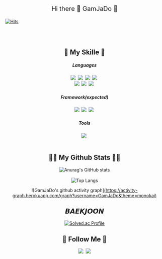 <p align="center" style="font-size:20">Hi there 👋 GamJaDo 🥔</p>

[![Hits](https://hits.seeyoufarm.com/api/count/incr/badge.svg?url=https%3A%2F%2Fgithub.com%2FGamJaDo%2FVisit_there.git&count_bg=%2379C83D&title_bg=%23555555&icon=github.svg&icon_color=%23E7E7E7&title=hub&edge_flat=false)](https://hits.seeyoufarm.com)

<div align="center">
  
  <br><br>
  
  <h2>🔗 My Skille 🔗</h2>
  <h5> Languages<h5>
  <img src="https://img.shields.io/badge/Java-007396?style=flat-square&logo=Java&logoColor=white"/></a>&nbsp
  <img src="https://img.shields.io/badge/Python-3766AB?style=flat-square&logo=Python&logoColor=white"/></a>&nbsp
  <img src="https://img.shields.io/badge/JavaScript-F7DF1E?style=flat-square&logo=JavaScript&logoColor=white"/></a>&nbsp
  <img src="https://img.shields.io/badge/BashSell-4EAA25?style=flat-square&logo=GNU Bash&logoColor=white"/></a>&nbsp
  <br>
  <img src="https://img.shields.io/badge/C-A8B9CC?style=flat-square&logo=C&logoColor=white"/></a>&nbsp 
  <img src="https://img.shields.io/badge/HTML5-E34F26?style=flat-square&logo=HTML5&logoColor=white"/></a>&nbsp 
  <img src="https://img.shields.io/badge/CSS3-1572B6?style=flat-square&logo=CSS3&logoColor=white"/></a>&nbsp 
  
  <h5> Framework(expected)<h5>
  <img src="https://img.shields.io/badge/Django-092E20?style=flat-square&logo=Django&logoColor=white"/></a>&nbsp 
  <img src="https://img.shields.io/badge/Node.js-339933?style=flat-square&logo=Node.js&logoColor=white"/></a>&nbsp
  <img src="https://img.shields.io/badge/springboot-6DB33F?style=flat-square&logo=springboot&logoColor=white"/></a>&nbsp
  
  <h5> Tools<h5>
  <img src="https://img.shields.io/badge/Sourcetree-0052CC?style=flat-square&logo=Sourcetree&logoColor=white"/></a>&nbsp 
<br><br>


<h2 align="center">👩‍💻 My Github Stats 👩‍💻</h2>
<div align="center">

  ![Anurag's GitHub stats](https://github-readme-stats.vercel.app/api?username=GamJaDo&hide_title=true&show_icons=true&include_all_commits=true&disable_animations=true&theme=vue)           
  <br>
  ![Top Langs](https://github-readme-stats.vercel.app/api/top-langs/?username=GamJaDo&layout=compact&theme=tokyonight)

  
  ![GamJaDo's github activity graph][(https://activity-graph.herokuapp.com/graph?username=GamJaDo&theme=monokai)](https://github.com/GamJaDo/github-readme-activity-graph)
</div>
  
<h2> 𝘽𝘼𝙀𝙆𝙅𝙊𝙊𝙉 </h2>

[![Solved.ac
Profile](http://mazassumnida.wtf/api/v2/generate_badge?boj=rlaqudtn0615)](https://solved.ac/rlaqudtn0615)

<h2>👀 Follow Me 👀</h2>
    <a href="https://www.instagram.com/structures_byungsoo/"><img src="https://img.shields.io/badge/Instagram-E4405F?style=flat-square&logo=Instagram&logoColor=white&link=https://www.instagram.com/hye_inisfree/"/></a>&nbsp
    <a href="mailto:ki0615157@gmail.com"><img src="https://img.shields.io/badge/Gmail-d14836?style=flat-square&logo=Gmail&logoColor=white&link=kimhyein7110@gmail.com"/></a>
    <br><br>

</div>
</div>
